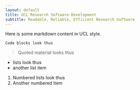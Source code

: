 ```yaml
---
layout: default
title: UCL Research Software Development
subtitle: Readable, Reliable, Efficient Research Software
---
```


Here is some markdown content in UCL style.

    Code blocks look thus
    
    
> Quoted material looks thus         


* lists look thus
* another list item

1. Numbered lists look thus
1. Another numbered item